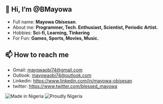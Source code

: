 ## 👋 Hi, I’m @BMayowa
- Full name: **Mayowa Obisesan**.
- About me: **Programmer, Tech. Enthusiast, Scientist, Periodic Artist.**
- Hobbies: **Sci-fi, Learning, Tinkering**
- For Fun: **Games, Sports, Movies, Music.**


[//]: # (- 👀 I’m interested in Advancements in Technology using the most Resourceful and Scalable Programming Languages to create Ubiquitous and Scalable Softwares and Services ...)
[//]: # (- 🌱 I’m currently learning Rust Programming Language ...)
[//]: # (- 💞️ I’m looking to collaborate on Prospective Languages for the Tech. Future. ...)

## 📫 How to reach me
- Gmail: mayowaobi74@gmail.com
- Outlook: mayowaobi74@outlook.com
- Linkedin: https://www.linkedin.com/in/mayowa-obisesan
- twitter: https://www.twitter.com/blessed_mayowa

![Made in Nigeria](https://img.shields.io/badge/Made%20in-Nigeria-008751.svg?style=flat)
![Proudly Nigeria](https://img.shields.io/badge/Proudly-Nigerian-008751.svg?style=flat&labelColor=FFFFFF&link=https://google.com/?q="Nigeria")
<!-- <img alt="Proudly Nigeria" height="32px" src="https://img.shields.io/badge/proudly-Nigerian-008751.svg?style=flat&labelColor=FBFBFB" title="Proudly Nigerian Image" width="auto"/> -->

<!-- (https://github.com/acekyd/made-in-nigeria) -->


<!---
BMayowa/BMayowa is a ✨ special ✨ repository because its `README.md` (this file) appears on your GitHub profile.
You can click the Preview link to take a look at your changes.
--->
